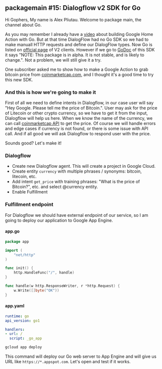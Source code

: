 ## packagemain #15: Dialogflow v2 SDK for Go

Hi Gophers, My name is Alex Pliutau. Welcome to package main, the channel about Go.

As you may remember I already have a [video](https://www.youtube.com/watch?v=LeGuJo7QBbI) about building Google Home Action with Go. But at that time DialogFlow had no Go SDK so we had to make manuall HTTP requests and define our DialogFlow types. Now Go is listed on [official page](https://dialogflow.com/docs/sdks) of V2 clients. However if we go to [GoDoc](https://godoc.org/cloud.google.com/go/dialogflow/apiv2) of this SDK it says "NOTE: This package is in alpha. It is not stable, and is likely to change.". Not a problem, we will still give it a try.

One subscriber asked me to show how to make a Google Action to grab bitcoin price from [coinmarketcap.com](https://coinmarketcap.com/), and I thought it's a good time to try this new SDK.

### And this is how we're going to make it

First of all we need to define intents in Dialogflow, in our case user will say "Hey Google. Please tell me the price of Bitcoin.". User may ask for the price of Litecoin or other crypto currency, so we have to get it from the input, Dialogflow will help us here. When we know the name of the currency, we can call [coinmarketcap API](https://coinmarketcap.com/api/) to get the price. Of course we will handle errors and edge cases if currency is not found, or there is some issue with API call. And if all good we will ask Dialogflow to respond user with the price.

Sounds good? Let's make it!

### Dialogflow

- Create new Dialogflow agent. This will create a project in Google Cloud.
- Create entity `currency` with multiple phrases / synonyms: bitcoin, litecoin, etc.
- Add intent `get_price` with training phrases: "What is the price of Bitcoin?", etc. and select @currency entity.
- Enable Fulfillment

### Fulfillment endpoint

For Dialogflow we should have external endpoint of our service, so I am going to deploy our application to Google App Engine.

#### app.go

```go
package app

import (
	"net/http"
)

func init() {
	http.HandleFunc("/", handle)
}

func handle(w http.ResponseWriter, r *http.Request) {
	w.Write([]byte("OK"))
}
```

#### app.yaml

```yaml
runtime: go
api_version: go1

handlers:
- url: /
  script: _go_app
```

```bash
gcloud app deploy
```

This command will deploy our Go web server to App Engine and will give us URL like `https://*.appspot.com`. Let's open and test if it works.